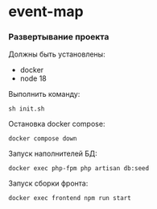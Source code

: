 # event-map

### Развертывание проекта
Должны быть установлены:
- docker
- node 18

Выполнить команду:
```shell
sh init.sh
```

Остановка docker compose:
```shell
docker compose down
```

Запуск наполнителей БД:
```shell
docker exec php-fpm php artisan db:seed
```

Запуск сборки фронта:
```shell
docker exec frontend npm run start
```
